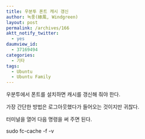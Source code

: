 ```yaml
---
title: 우분투 폰트 캐시 갱신
author: 녹풍(綠風, Windgreen)
layout: post
permalink: /archives/166
aktt_notify_twitter:
  - yes
daumview_id:
  - 37169494
categories:
  - 기타
tags:
  - Ubuntu
  - Ubuntu Family
---
```

우분투에서 폰트를 설치하면 캐시를 갱신해 줘야 한다.

가장 간단한 방법은 로그아웃했다가 들어오는 것이지만 귀찮다.

터미널을 열어 다음 명령을 써 주면 된다.

sudo fc-cache -f -v